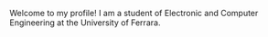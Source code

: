 Welcome to my profile!
I am a student of Electronic and Computer Engineering at the University of Ferrara.
